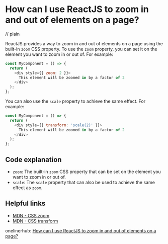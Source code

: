 # How can I use ReactJS to zoom in and out of elements on a page?
// plain

ReactJS provides a way to zoom in and out of elements on a page using the built-in `zoom` CSS property. To use the `zoom` property, you can set it on the element you want to zoom in or out of. For example:

```js
const MyComponent = () => {
  return (
    <div style={{ zoom: 2 }}>
      This element will be zoomed in by a factor of 2
    </div>
  );
};
```

You can also use the `scale` property to achieve the same effect. For example:

```js
const MyComponent = () => {
  return (
    <div style={{ transform: 'scale(2)' }}>
      This element will be zoomed in by a factor of 2
    </div>
  );
};
```

## Code explanation

- `zoom`: The built-in `zoom` CSS property that can be set on the element you want to zoom in or out of.
- `scale`: The `scale` property that can also be used to achieve the same effect as `zoom`.

## Helpful links
- [MDN - CSS zoom](https://developer.mozilla.org/en-US/docs/Web/CSS/zoom)
- [MDN - CSS transform](https://developer.mozilla.org/en-US/docs/Web/CSS/transform)

onelinerhub: [How can I use ReactJS to zoom in and out of elements on a page?](https://onelinerhub.com/reactjs/how-can-i-use-reactjs-to-zoom-in-and-out-of-elements-on-a-page)